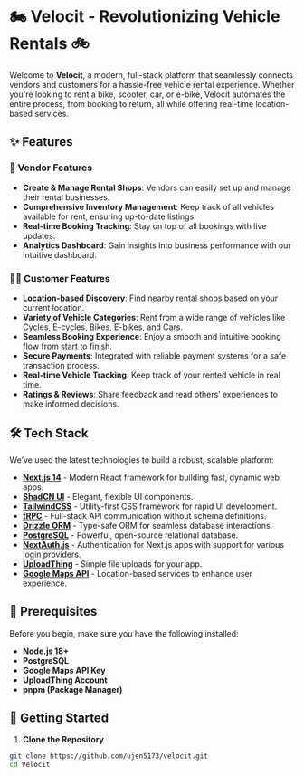 # 🏍️ Velocit - Revolutionizing Vehicle Rentals 🚲

Welcome to **Velocit**, a modern, full-stack platform that seamlessly connects vendors and customers for a hassle-free vehicle rental experience. Whether you're looking to rent a bike, scooter, car, or e-bike, Velocit automates the entire process, from booking to return, all while offering real-time location-based services.

## ✨ Features

### 🚀 Vendor Features
- **Create & Manage Rental Shops**: Vendors can easily set up and manage their rental businesses.
- **Comprehensive Inventory Management**: Keep track of all vehicles available for rent, ensuring up-to-date listings.
- **Real-time Booking Tracking**: Stay on top of all bookings with live updates.
- **Analytics Dashboard**: Gain insights into business performance with our intuitive dashboard.

### 🧑‍💻 Customer Features
- **Location-based Discovery**: Find nearby rental shops based on your current location.
- **Variety of Vehicle Categories**: Rent from a wide range of vehicles like Cycles, E-cycles, Bikes, E-bikes, and Cars.
- **Seamless Booking Experience**: Enjoy a smooth and intuitive booking flow from start to finish.
- **Secure Payments**: Integrated with reliable payment systems for a safe transaction process.
- **Real-time Vehicle Tracking**: Keep track of your rented vehicle in real time.
- **Ratings & Reviews**: Share feedback and read others’ experiences to make informed decisions.

## 🛠️ Tech Stack

We’ve used the latest technologies to build a robust, scalable platform:
- **[Next.js 14](https://nextjs.org/)** - Modern React framework for building fast, dynamic web apps.
- **[ShadCN UI](https://ui.shadcn.com/)** - Elegant, flexible UI components.
- **[TailwindCSS](https://tailwindcss.com/)** - Utility-first CSS framework for rapid UI development.
- **[tRPC](https://trpc.io/)** - Full-stack API communication without schema definitions.
- **[Drizzle ORM](https://orm.drizzle.team/)** - Type-safe ORM for seamless database interactions.
- **[PostgreSQL](https://www.postgresql.org/)** - Powerful, open-source relational database.
- **[NextAuth.js](https://next-auth.js.org/)** - Authentication for Next.js apps with support for various login providers.
- **[UploadThing](https://uploadthing.com/)** - Simple file uploads for your app.
- **[Google Maps API](https://developers.google.com/maps)** - Location-based services to enhance user experience.

## 📝 Prerequisites

Before you begin, make sure you have the following installed:

- **Node.js 18+**
- **PostgreSQL**
- **Google Maps API Key**
- **UploadThing Account**
- **pnpm (Package Manager)**

## 🚀 Getting Started

1. **Clone the Repository**

```bash
git clone https://github.com/ujen5173/velocit.git
cd Velocit
